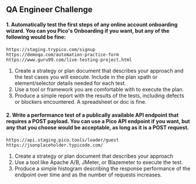 ## QA Engineer Challenge

#### 1. Automatically test the first steps of any online account onboarding wizard. You can you Pico's Onboarding if you want, but any of the following would be fine:
`https://staging.trypico.com/signup`  
`https://demoqa.com/automation-practice-form` 
`https://www.guru99.com/live-testing-project.html` 


1. Create a strategy or plan document that describes your approach and the test cases you will execute. Include in the plan xpath or element/selector details needed for each test.
2. Use a tool or framework you are comfortable with to execute the plan.
3. Produce a simple report with the results of the tests, including defects or blockers encountered. A spreadsheet or doc is fine.


#### 2. Write a performance test of a publically available API endpoint that requires a POST payload. You can use a Pico API endpoint if you want, but any that you choose would be acceptable, as long as it is a POST request.
`https://api.staging.pico.tools/loader/guest` 
`https://jsonplaceholder.typicode.com/` 

1. Create a strategy or plan document that describes your approach
2. Use a tool like Apache A/B, JMeter, or Blazemeter to execute the test.
3. Produce a simple histogram describing the response performance of the endpoint over time and as the number of requests increases. 

